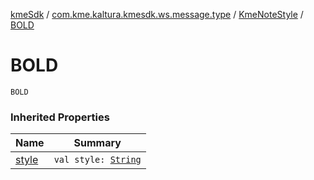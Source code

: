 [kmeSdk](../../index.md) / [com.kme.kaltura.kmesdk.ws.message.type](../index.md) / [KmeNoteStyle](index.md) / [BOLD](./-b-o-l-d.md)

# BOLD

`BOLD`

### Inherited Properties

| Name | Summary |
|---|---|
| [style](style.md) | `val style: `[`String`](https://kotlinlang.org/api/latest/jvm/stdlib/kotlin/-string/index.html) |
